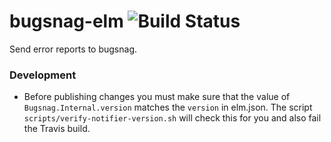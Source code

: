 # bugsnag-elm ![Build Status](https://travis-ci.org/NoRedInk/bugsnag-elm.svg?branch=master)

Send error reports to bugsnag.

### Development

- Before publishing changes you must make sure that the value of `Bugsnag.Internal.version` matches the `version` in elm.json. The script `scripts/verify-notifier-version.sh` will check this for you and also fail the Travis build.
